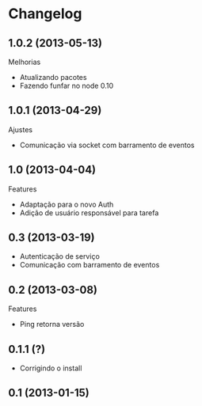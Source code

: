 Changelog
=========

## 1.0.2 (2013-05-13)

Melhorias
- Atualizando pacotes
- Fazendo funfar no node 0.10

## 1.0.1 (2013-04-29)

Ajustes
- Comunicação via socket com barramento de eventos

## 1.0 (2013-04-04)

Features
- Adaptação para o novo Auth
- Adição de usuário responsável para tarefa

## 0.3 (2013-03-19)
- Autenticação de serviço
- Comunicação com barramento de eventos

## 0.2 (2013-03-08)

Features
- Ping retorna versão

## 0.1.1 (?)

- Corrigindo o install

## 0.1 (2013-01-15)
